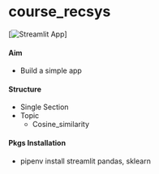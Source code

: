 # course_recsys
[![Streamlit App](https://static.streamlit.io/badges/streamlit_badge_black_white.svg)]

#### Aim
+ Build a simple app

#### Structure
+ Single Section
+ Topic
	- Cosine_similarity

#### Pkgs Installation
+ pipenv install streamlit pandas, sklearn
